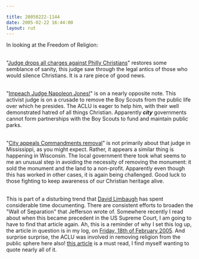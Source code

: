 ```yaml
---

title: 20050222-1144
date: 2005-02-22 16:44:00
layout: rut
---
```


In looking at the Freedom of Religion:<br  /><br  />

"<a href="http://wnd.com/news/article.asp?ARTICLE_ID=42905">Judge
drops all charges against Philly Christians</a>" restores some
semblance of sanity, this judge saw through the legal antics of
those who would silence Christians.  It is a rare piece of good
news.<br  /><br  />

"<a href="http://wnd.com/news/article.asp?ARTICLE_ID=38074">Impeach
Judge Napoleon Jones!</a>" is on a nearly opposite note.  This
activist judge is on a crusade to remove the Boy Scouts from the
public life over which he presides.  The ACLU is eager to help
him, with their well demonstrated hatred of all things Christian.
Apparently <em><strong>city</strong></em> governments cannot
form partnerships with the Boy Scouts to fund and maintain public
parks.<br  /><br  />

"<a href="http://wnd.com/news/article.asp?ARTICLE_ID=37109">City
appeals Commandments removal</a>" is not primarily about that
judge in Mississippi, as you might expect.  Rather, it appears a
similar thing is happening in Wisconsin.  The local government there
took what seems to me an unusual step in avoiding the necessity
of removing the monument: it sold the monument and the land to a
non-profit.  Apparently even though this has worked in other cases,
it is again being challenged.  Good luck to those fighting to keep
awareness of our Christian heritage alive.<br  /><br  />

This is part of a disturbing trend that <a href="http://www.davidlimbaugh.com/">David Limbaugh</a> has spent
considerable time documenting.  There are consistent efforts
to broaden the "Wall of Separation" that Jefferson wrote of.
Somewhere recently I read about when this became precedent in the US
Supreme Court, I am going to have to find that article again.  Ah,
this is a reminder of why I set this log up, the article in question
is in my log, on <a href="./view.php?date=20050218-1203">Friday,
18th of February 2005</a>.  And surprise surprise, the ACLU was
involved in removing religion from the public sphere here also!  <a href="http://www.catholicherald.com/articles/05articles/separation.htm">this
article</a> is a must read, I find myself wanting to quote nearly
all of it.

